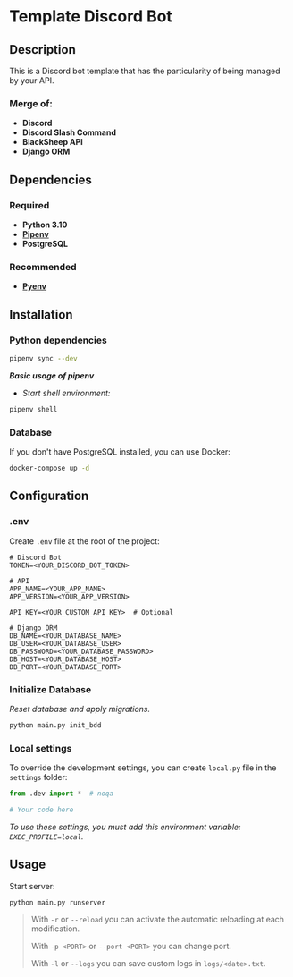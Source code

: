 # Template Discord Bot

## Description

This is a Discord bot template that has the particularity of being managed by your API.

### Merge of:

* **Discord**
* **Discord Slash Command**
* **BlackSheep API**
* **Django ORM**

## Dependencies

### Required

* **Python 3.10**
* [**Pipenv**](https://github.com/pypa/pipenv)
* **PostgreSQL**

### Recommended

* [**Pyenv**](https://github.com/pyenv/pyenv)

## Installation

### Python dependencies

```bash
pipenv sync --dev
```

***Basic usage of pipenv***

* *Start shell environment:*

```bash
pipenv shell
```

### Database

If you don't have PostgreSQL installed, you can use Docker:

```bash
docker-compose up -d
```

## Configuration

### .env

Create `.env` file at the root of the project:

```dotenv
# Discord Bot
TOKEN=<YOUR_DISCORD_BOT_TOKEN>

# API
APP_NAME=<YOUR_APP_NAME>
APP_VERSION=<YOUR_APP_VERSION>

API_KEY=<YOUR_CUSTOM_API_KEY>  # Optional

# Django ORM
DB_NAME=<YOUR_DATABASE_NAME>
DB_USER=<YOUR_DATABASE_USER>
DB_PASSWORD=<YOUR_DATABASE_PASSWORD>
DB_HOST=<YOUR_DATABASE_HOST>
DB_PORT=<YOUR_DATABASE_PORT>
```

### Initialize Database

*Reset database and apply migrations.*

```bash
python main.py init_bdd
```

### Local settings

To override the development settings, you can create `local.py` file in the `settings` folder:

```python
from .dev import *  # noqa

# Your code here
```

*To use these settings, you must add this environment variable: `EXEC_PROFILE=local`.*

## Usage

Start server:

```bash
python main.py runserver
```

> With `-r` or `--reload` you can activate the automatic reloading at each modification.
>
> With `-p <PORT>` or `--port <PORT>` you can change port.
>
> With `-l` or `--logs` you can save custom logs in `logs/<date>.txt`.
